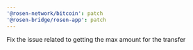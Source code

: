 ```yaml
---
'@rosen-network/bitcoin': patch
'@rosen-bridge/rosen-app': patch
---
```


Fix the issue related to getting the max amount for the transfer
